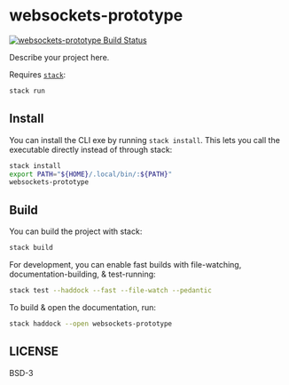 # websockets-prototype

[![websockets-prototype Build Status](https://github.com/prikhi/websockets-prototype/actions/workflows/main.yml/badge.svg)](https://github.com/prikhi/websockets-prototype/actions/workflows/main.yml)


Describe your project here.

Requires [`stack`][get-stack]:

```sh
stack run
```

[get-stack]: https://docs.haskellstack.org/en/stable/README/


## Install

You can install the CLI exe by running `stack install`. This lets you call the
executable directly instead of through stack:

```sh
stack install
export PATH="${HOME}/.local/bin/:${PATH}"
websockets-prototype
```


## Build

You can build the project with stack:

```sh
stack build
```

For development, you can enable fast builds with file-watching,
documentation-building, & test-running:

```sh
stack test --haddock --fast --file-watch --pedantic
```

To build & open the documentation, run:

```sh
stack haddock --open websockets-prototype
```


## LICENSE

BSD-3
